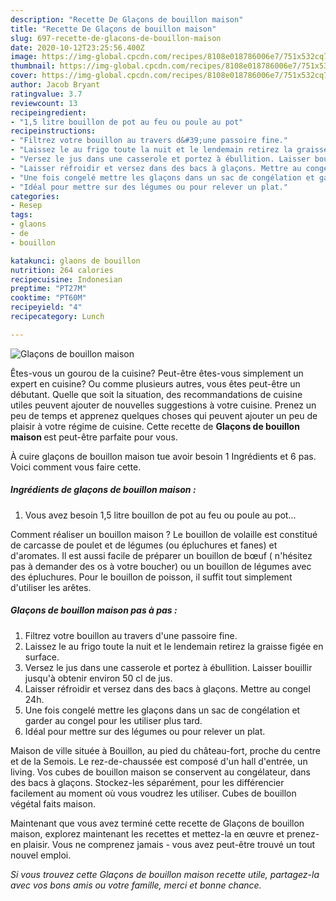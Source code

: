 ```yaml
---
description: "Recette De Glaçons de bouillon maison"
title: "Recette De Glaçons de bouillon maison"
slug: 697-recette-de-glacons-de-bouillon-maison
date: 2020-10-12T23:25:56.400Z
image: https://img-global.cpcdn.com/recipes/8108e018786006e7/751x532cq70/glacons-de-bouillon-maison-photo-principale-de-la-recette.jpg
thumbnail: https://img-global.cpcdn.com/recipes/8108e018786006e7/751x532cq70/glacons-de-bouillon-maison-photo-principale-de-la-recette.jpg
cover: https://img-global.cpcdn.com/recipes/8108e018786006e7/751x532cq70/glacons-de-bouillon-maison-photo-principale-de-la-recette.jpg
author: Jacob Bryant
ratingvalue: 3.7
reviewcount: 13
recipeingredient:
- "1,5 litre bouillon de pot au feu ou poule au pot"
recipeinstructions:
- "Filtrez votre bouillon au travers d&#39;une passoire fine."
- "Laissez le au frigo toute la nuit et le lendemain retirez la graisse figée en surface."
- "Versez le jus dans une casserole et portez à ébullition. Laisser bouillir jusqu&#39;à obtenir environ 50 cl de jus."
- "Laisser réfroidir et versez dans des bacs à glaçons. Mettre au congel 24h."
- "Une fois congelé mettre les glaçons dans un sac de congélation et garder au congel pour les utiliser plus tard."
- "Idéal pour mettre sur des légumes ou pour relever un plat."
categories:
- Resep
tags:
- glaons
- de
- bouillon

katakunci: glaons de bouillon 
nutrition: 264 calories
recipecuisine: Indonesian
preptime: "PT27M"
cooktime: "PT60M"
recipeyield: "4"
recipecategory: Lunch

---
```



![Glaçons de bouillon maison](https://img-global.cpcdn.com/recipes/8108e018786006e7/751x532cq70/glacons-de-bouillon-maison-photo-principale-de-la-recette.jpg)

Êtes-vous un gourou de la cuisine? Peut-être êtes-vous simplement un expert en cuisine? Ou comme plusieurs autres, vous êtes peut-être un débutant. Quelle que soit la situation, des recommandations de cuisine utiles peuvent ajouter de nouvelles suggestions à votre cuisine. Prenez un peu de temps et apprenez quelques choses qui peuvent ajouter un peu de plaisir à votre régime de cuisine. Cette recette de <strong> Glaçons de bouillon maison </strong> est peut-être parfaite pour vous.

<!--inarticleads1-->

À cuire glaçons de bouillon maison tue avoir besoin 1 Ingrédients et 6 pas. Voici comment vous faire cette.

##### Ingrédients de glaçons de bouillon maison :

1. Vous avez besoin 1,5 litre bouillon de pot au feu ou poule au pot...


Comment réaliser un bouillon maison ? Le bouillon de volaille est constitué de carcasse de poulet et de légumes (ou épluchures et fanes) et d&#39;aromates. Il est aussi facile de préparer un bouillon de bœuf ( n&#39;hésitez pas à demander des os à votre boucher) ou un bouillon de légumes avec des épluchures. Pour le bouillon de poisson, il suffit tout simplement d&#39;utiliser les arêtes. 

<!--inarticleads2-->

##### Glaçons de bouillon maison pas à pas :

1. Filtrez votre bouillon au travers d&#39;une passoire fine.
1. Laissez le au frigo toute la nuit et le lendemain retirez la graisse figée en surface.
1. Versez le jus dans une casserole et portez à ébullition. Laisser bouillir jusqu&#39;à obtenir environ 50 cl de jus.
1. Laisser réfroidir et versez dans des bacs à glaçons. Mettre au congel 24h.
1. Une fois congelé mettre les glaçons dans un sac de congélation et garder au congel pour les utiliser plus tard.
1. Idéal pour mettre sur des légumes ou pour relever un plat.


Maison de ville située à Bouillon, au pied du château-fort, proche du centre et de la Semois. Le rez-de-chaussée est composé d&#39;un hall d&#39;entrée, un living. Vos cubes de bouillon maison se conservent au congélateur, dans des bacs à glaçons. Stockez-les séparément, pour les différencier facilement au moment où vous voudrez les utiliser. Cubes de bouillon végétal faits maison. 

<!--inarticleads1-->

<p>
Maintenant que vous avez terminé cette recette de Glaçons de bouillon maison, explorez maintenant les recettes et mettez-la en œuvre et prenez-en plaisir. Vous ne comprenez jamais - vous avez peut-être trouvé un tout nouvel emploi.
</p>

<p>
<i>Si vous trouvez cette Glaçons de bouillon maison recette utile, partagez-la avec vos bons amis ou votre famille, merci et bonne chance.</i>
</p>
